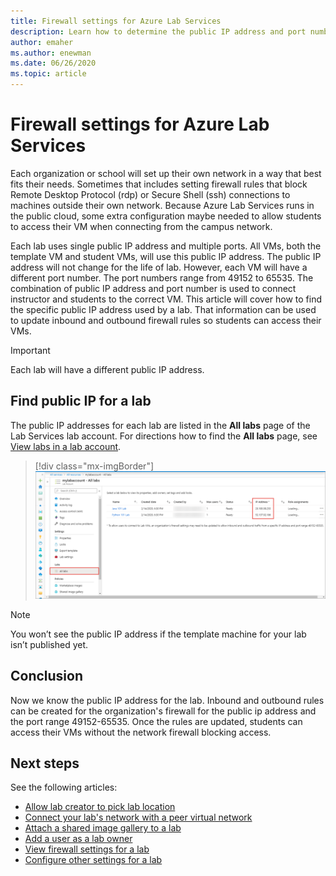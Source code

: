 ```yaml
---
title: Firewall settings for Azure Lab Services
description: Learn how to determine the public IP address and port number range of virtual machines in a lab so information can be added to firewall rules.
author: emaher
ms.author: enewman
ms.date: 06/26/2020
ms.topic: article
---
```


# Firewall settings for Azure Lab Services

Each organization or school will set up their own network in a way that best fits their needs.  Sometimes that includes setting firewall rules that block Remote Desktop Protocol (rdp) or Secure Shell (ssh) connections to machines outside their own network.  Because Azure Lab Services runs in the public cloud, some extra configuration maybe needed to allow students to access their VM when connecting from the campus network.

Each lab uses single public IP address and multiple ports.  All VMs, both the template VM and student VMs, will use this public IP address.  The public IP address will not change for the life of lab.  However, each VM will have a different port number.  The port numbers range from 49152 to 65535.  The combination of public IP address and port number is used to connect instructor and students to the correct VM.  This article will cover how to find the specific public IP address used by a lab.  That information can be used to update inbound and outbound firewall rules so students can access their VMs.

>[!IMPORTANT]
>Each lab will have a different public IP address.

## Find public IP for a lab

The public IP addresses for each lab are listed in the **All labs** page of the Lab Services lab account.  For directions how to find the **All labs** page, see [View labs in a lab account](manage-labs.md#view-labs-in-a-lab-account).  

> [!div class="mx-imgBorder"]
> ![All labs page](./media/how-to-configure-firewall-settings/all-labs-properties.png)

>[!NOTE]
>You won’t see the public IP address if the template machine for your lab isn’t published yet.

## Conclusion

Now we know the public IP address for the lab.  Inbound and outbound rules can be created for the organization's firewall for the public ip address and the port range  49152-65535.  Once the rules are updated, students can access their VMs without the network firewall blocking access.

## Next steps
See the following articles:

- [Allow lab creator to pick lab location](allow-lab-creator-pick-lab-location.md)
- [Connect your lab's network with a peer virtual network](how-to-connect-peer-virtual-network.md)
- [Attach a shared image gallery to a lab](how-to-attach-detach-shared-image-gallery.md)
- [Add a user as a lab owner](how-to-add-user-lab-owner.md)
- [View firewall settings for a lab](how-to-configure-firewall-settings.md)
- [Configure other settings for a lab](how-to-configure-lab-accounts.md)
